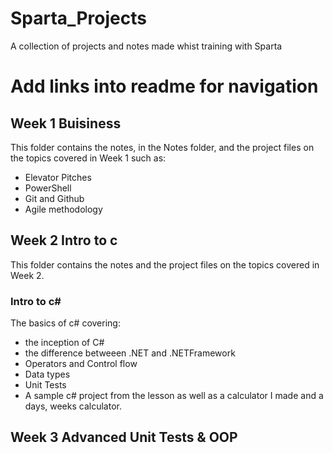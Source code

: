 # Sparta_Projects
A collection of projects and notes made whist training with Sparta

# Add links into readme for navigation 

## **Week 1 Buisiness**
This folder contains the notes, in the Notes folder, and the project files on the topics covered in Week 1 such as:

- Elevator Pitches
- PowerShell
- Git and Github
- Agile methodology

## **Week 2 Intro to c**

This folder contains the notes and the project files on the topics covered in Week 2.

### **Intro to c#**

The basics of c# covering:
- the inception of C# 
- the difference betweeen .NET and .NETFramework
- Operators and Control flow
- Data types
- Unit Tests
- A sample c# project from the lesson as well as a calculator I made and a days, weeks calculator.

## **Week 3 Advanced Unit Tests & OOP**


